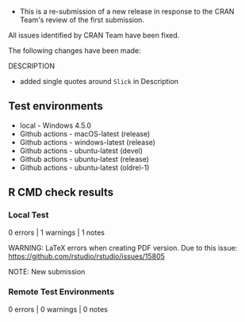 * This is a re-submission of a new release in response to the CRAN Team's review of the 
first submission.

All issues identified by CRAN Team have been fixed.

The following changes have been made:

DESCRIPTION
- added single quotes around `Slick` in Description



## Test environments

* local - Windows 4.5.0
* Github actions - macOS-latest (release)
* Github actions - windows-latest (release)
* Github actions - ubuntu-latest (devel)
* Github actions - ubuntu-latest (release)
* Github actions - ubuntu-latest (oldrel-1)

## R CMD check results

### Local Test

0 errors | 1 warnings | 1 notes

WARNING: LaTeX errors when creating PDF version. 
Due to this issue: https://github.com/rstudio/rstudio/issues/15805

NOTE: New submission

### Remote Test Environments

0 errors | 0 warnings | 0 notes




 



